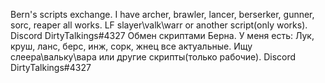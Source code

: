 Bern's scripts exchange. I have archer, brawler, lancer, berserker, gunner, sorc, reaper all works. LF slayer\valk\warr or another script(only works). Discord DirtyTalkings#4327
Обмен скриптами Берна. У меня есть: Лук, круш, ланс, берс, инж, сорк, жнец все актуальные. Ищу слеера\вальку\вара или другие скрипты(только рабочие). Discord DirtyTalkings#4327

